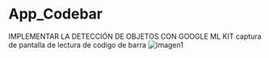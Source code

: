 # App_Codebar
IMPLEMENTAR LA DETECCIÓN DE OBJETOS CON GOOGLE ML KIT
captura de pantalla de lectura de codigo de barra
![imagen1](https://github.com/AngieCortezC/App_Codebar/assets/135851287/37ae378f-4816-4d75-a408-ec4709a69eaa)

